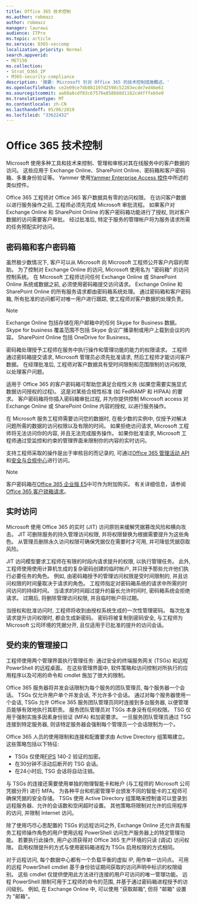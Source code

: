 ```yaml
---
title: Office 365 技术控制
ms.author: robmazz
author: robmazz
manager: laurawi
audience: ITPro
ms.topic: article
ms.service: O365-seccomp
localization_priority: Normal
search.appverid:
- MET150
ms.collection:
- Strat_O365_IP
- M365-security-compliance
description: '摘要: Microsoft 针对 Office 365 的技术控制措施概述。'
ms.openlocfilehash: ce2e09ce7db881197d2598c52283ecde7ed46e61
ms.sourcegitcommit: aa60a6cdf83c67576e858668d1182cd4fffeb5e0
ms.translationtype: MT
ms.contentlocale: zh-CN
ms.lasthandoff: 05/06/2019
ms.locfileid: "33622432"
---
```

# <a name="office-365-technology-controls"></a>Office 365 技术控制 

Microsoft 使用多种工具和技术来控制、管理和审核对其在线服务中的客户数据的访问。 这些应用于 Exchange Online、SharePoint Online、密码箱和客户密码箱、多重身份验证等。 Yammer 使用[Yammer Enterprise Access 控件](office-365-yammer-enterprise-access-controls.md)中所述的类似控件。

Office 365 工程师对 Office 365 客户数据具有零的访问权限。 在访问客户数据以进行服务操作之前, 工程师必须先完成 Microsoft 审批流程。 如果客户对 Exchange Online 和 SharePoint Online 的客户密码箱功能进行了授权, 则对客户数据的访问需要客户审批。 经过批准后, 特定于服务的管理帐户将为服务请求所需的任务预配实时访问。

## <a name="lockbox-and-customer-lockbox"></a>密码箱和客户密码箱

虽然极少数情况下, 客户可以从 Microsoft 向 Microsoft 工程师公开客户内容的帮助。 为了控制对 Exchange Online 的访问, Microsoft 使用名为 "密码箱" 的访问控制系统。 在 Microsoft 工程师访问任何 Exchange Online 或 SharePoint Online 系统或数据之前, 必须使用密码箱提交访问请求。 Exchange Online 和 SharePoint Online 的所有服务请求都由密码箱系统处理。 通过密码箱和客户密码箱, 所有批准的访问都可对唯一用户进行跟踪, 使工程师对客户数据的处理负责。

> [!NOTE]
> Exchange Online 包括存储在用户邮箱中的任何 Skype for Business 数据。 Skype for business 覆盖范围不包括 Skype 会议广播录制或用户上载到会议的内容。 SharePoint Online 包括 OneDrive for Business。

密码箱处理授予工程师在服务中执行操作和管理功能的能力的权限请求。 工程师通过密码箱提交请求, Microsoft 管理员必须先批准请求, 然后工程师才能访问客户数据。 在经理批准后, 工程师对客户数据具有受时间限制和范围限制的访问权限, 以处理客户问题。

适用于 Office 365 的客户密码箱可帮助您满足合规性义务 (如果您需要实施显式数据访问授权的过程)。 这是对某些合规性标准 (如 FedRAMP 和 HIPAA) 的要求。 客户密码箱将你插入密码箱审批过程, 并为你提供控制 Microsoft access 对 Exchange Online 或 SharePoint Online 内容的授权, 以进行服务操作。

在 Microsoft 服务工程师需要访问您的数据时, 在极少数的实例中, 仅授予对解决问题所需的数据的访问权限以及有限的时间。 如果拒绝访问请求, Microsoft 工程师将无法访问你的内容, 并且无法完成服务操作。 如果你批准请求, Microsoft 工程师通过受监控和约束的管理界面来限制你的内容的实时访问。

支持工程师采取的操作是出于审核目的而记录的, 可通过[Office 365 管理活动 API](https://msdn.microsoft.com/library/office/dn707383.aspx)和[安全与合规中心](http://protection.office.com/)进行访问。

>[!NOTE]
> 客户密码箱在[Office 365 企业版 E5](https://products.office.com/business/office-365-enterprise-e5-business-software)中可作为附加购买。 有关详细信息，请参阅 [Office 365 客户锁箱请求](https://support.office.com/article/Office-365-Customer-Lockbox-Requests-36f9cdd1-e64c-421b-a7e4-4a54d16440a2)。

## <a name="just-in-time-access"></a>实时访问

Microsoft 使用 Office 365 的实时 (JIT) 访问原则来缓解凭据篡改风险和横向攻击。 JIT 可删除服务的持久管理访问权限, 并将权限替换为根据需要提升为这些角色。 从管理员删除永久访问权限可确保凭据仅在需要时才可用, 并可降低凭据窃取风险。

JIT 访问模型要求工程师在有限的时段内请求提升的权限, 以执行管理任务。 此外, 工程师使用使用计算机生成的复杂密码创建的临时帐户, 并只授予那些允许他们执行必要任务的角色。 例如, 由密码箱授予的管理访问权限是受时间限制的, 并且访问权限的时间量取决于请求的角色。 工程师指定对密码箱系统的请求中所需的时间访问的持续时间。 当请求的时间超过提升的最长允许时间时, 密码箱系统会拒绝请求。 过期后, 将删除管理访问权限, 并且临时帐户将过期。

当授权和批准访问时, 工程师将收到由授权系统生成的一次性管理密码。 每次批准请求提升访问权限时, 都会生成新密码。 密码将被复制到密码安全, 与工程师为 Microsoft 公司环境的凭据分开, 且仅适用于已批准的提升的访问会话。

## <a name="constrained-management-interfaces"></a>受约束的管理接口

工程师使用两个管理界面执行管理任务: 通过安全的终端服务网关 (TSGs) 和远程 PowerShell 的远程桌面。 在这些管理界面中, 软件策略和访问控制对所执行的应用程序以及可用的命令和 cmdlet 施加了很大的限制。

Office 365 服务器将并发会话限制为每个服务的团队管理员, 每个服务器一个会话。 TSGs 仅允许用户单个并发会话, 不允许多个会话。 通过对每个服务器使用一个会话, TSGs 允许 Office 365 服务团队管理员同时连接到多台服务器, 以便管理员能够有效地执行其职责。 服务团队管理员对 TSGs 本身没有任何权限。 TSG 仅用于强制实施多因素身份验证 (MFA) 和加密要求。 一旦服务团队管理员通过 TSG 连接到特定服务器, 则该特定服务器会强制每个管理员一个会话限制为一个。

Office 365 人员的使用限制和连接和配置要求由 Active Directory 组策略建立。 这些策略包括以下特征:

- TSGs 仅使用[FIPS](https://www.microsoft.com/en-us/TrustCenter/Compliance/FIPS) 140-2 验证的加密。
- 在30分钟不活动后断开的 TSG 会话。
- 在24小时后, TSG 会话将自动注销。

与 TSGs 的连接还需要使用单独的物理智能卡和帐户 (与工程师的 Microsoft 公司凭据分开) 进行 MFA。 为各种平台和机密管理平台颁发不同的智能卡的工程师可确保凭据的安全存储。 TSGs 使用 Active Directory 组策略来控制谁可以登录到远程服务器、允许的会话数和空闲超时设置。 其他策略将限制对允许的应用程序的访问, 并限制 Internet 访问。

除了使用巧尽心思配置的 TSGs 的远程访问之外, Exchange Online 还允许具有服务工程师操作角色的用户使用远程 PowerShell 访问生产服务器上的特定管理功能。 若要执行此操作, 用户必须获得对 Office 365 生产环境的只读 (调试) 访问权限。 启用权限提升的方式与使用密码箱进程为 TSGs 启用权限的方式相同。

对于远程访问, 每个数据中心都有一个负载平衡的虚拟 IP, 用作单一访问点。 可用的远程 PowerShell cmdlet 基于身份验证期间获取的访问声明中标识的权限级别。 这些 cmdlet 仅提供使用此方法进行连接的用户可访问的唯一管理功能。 远程 PowerShell 限制可用于工程师的命令的范围, 并基于通过密码箱进程授予的访问级别。 例如, 在 Exchange Online 中, 可以使用 "获取邮箱", 但将 "邮箱" 设置为 "邮箱"。
